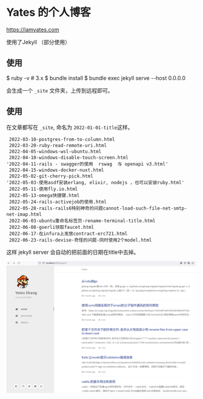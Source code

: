 # Yates 的个人博客

https://iamyates.com

使用了Jekyll （部分使用）

## 使用

$ ruby -v # 3.x
$ bundle install
$ bundle exec jekyll serve --host 0.0.0.0

会生成一个 `_site` 文件夹，上传到远程即可。


## 使用


在文章都写在 `_site`, 命名为 `2022-01-01-title`这样。

```
 2022-03-10-postgres-from-to-column.html
 2022-03-20-ruby-read-remote-uri.html
 2022-04-05-windows-wsl-ubuntu.html
 2022-04-10-windows-disable-touch-screen.html
'2022-04-11-rails - swagger的使用  rswag  与 openapi v3.html'
 2022-04-15-windows-docker-nuxt.html
 2022-05-02-git-cherry-pick.html
'2022-05-03-使用asdf安装erlang, elixir, nodejs ，也可以安装ruby.html'
 2022-05-11-使用fly.io.html
 2022-05-13-omega快捷键.html
 2022-05-24-rails-activejob的使用.html
 2022-05-28-rails-rails6特别神奇的问题cannot-load-such-file-net-smtp-net-imap.html
 2022-06-03-ubuntu重命名标签页-rename-terminal-title.html
 2022-06-08-goerli领取faucet.html
 2022-06-17-在infura上发放contract-erc721.html
 2022-06-23-rails-devise-奇怪的问题-同时使用2个model.html
```

这样 jekyll server 会自动的把前面的日期在title中去掉。

![](blog.jpg)
